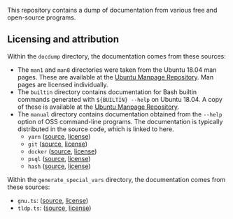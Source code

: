 This repository contains a dump of documentation from various free and open-source programs.

## Licensing and attribution

Within the `docdump` directory, the documentation comes from these sources:

* The `man1` and `man8` directories were taken from the Ubuntu 18.04 man pages. These are available
  at the [Ubuntu Manpage Repository](http://manpages.ubuntu.com/manpages/bionic/). Man pages are
  licensed individually.
* The `builtin` directory contains documentation for Bash builtin commands generated with
  `${BUILTIN} --help` on Ubuntu 18.04. A copy of these is available at the [Ubuntu Manpage
  Repository](http://manpages.ubuntu.com/manpages/bionic/man7/bash-builtins.7.html).
* The `manual` directory contains documentation obtained from the `--help` option of OSS
  command-line programs. The documentation is typically distributed in the source code, which is
  linked to here.
  * `yarn` ([source](https://github.com/yarnpkg/yarn), [license](https://github.com/yarnpkg/yarn/blob/master/LICENSE))
  * `git` ([source](https://github.com/git/git), [license](https://github.com/git/git/blob/master/COPYING))
  * `docker` ([source](https://github.com/docker/docker-ce), [license](https://github.com/docker/docker-ce/blob/master/components/cli/LICENSE))
  * `psql` ([source](https://github.com/postgres/postgres/), [license](https://github.com/postgres/postgres/blob/master/COPYRIGHT))
  * `hash` ([source](https://github.com/freebsd/freebsd), [license](https://github.com/freebsd/freebsd/blob/master/COPYRIGHT))

Within the `generate_special_vars` directory, the documentation comes from these sources:

* `gnu.ts`: ([source](https://www.gnu.org/software/bash/manual/html_node/Bash-Variables.html), [license](https://www.gnu.org/software/bash/manual/bash.html#GNU-Free-Documentation-License))
* `tldp.ts`: ([source](https://tldp.org/LDP/Bash-Beginners-Guide/html/sect_03_02.html), [license](https://tldp.org/LDP/Bash-Beginners-Guide/html/sect_03_02.html))
